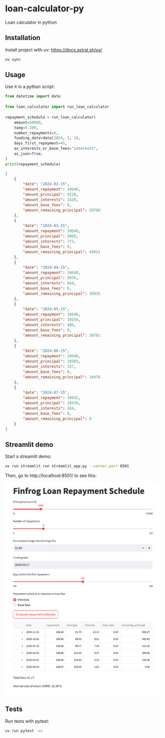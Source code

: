 # loan-calculator-py
Loan calculator in python

## Installation

Install project with uv: https://docs.astral.sh/uv/

```bash
uv sync
```

## Usage

Use it in a python script:

```python
from datetime import date

from loan_calculator import run_loan_calculator

repayment_schedule = run_loan_calculator(
    amount=60000,
    taeg=0.209,
    number_repayments=6,
    funding_date=date(2024, 1, 1),
    days_first_repayment=45,
    as_interests_or_base_fees="interests",
    as_json=True,
)
print(repayment_schedule)
```

```json
[
    {
        "date": "2024-02-15",
        "amount_repayment": 10640,
        "amount_principal": 9220,
        "amount_interests": 1420,
        "amount_base_fees": 0,
        "amount_remaining_principal": 50780
    },
    {
        "date": "2024-03-15",
        "amount_repayment": 10640,
        "amount_principal": 9869,
        "amount_interests": 771,
        "amount_base_fees": 0,
        "amount_remaining_principal": 40911
    },
    {
        "date": "2024-04-15",
        "amount_repayment": 10640,
        "amount_principal": 9976,
        "amount_interests": 664,
        "amount_base_fees": 0,
        "amount_remaining_principal": 30935
    },
    {
        "date": "2024-05-15",
        "amount_repayment": 10640,
        "amount_principal": 10154,
        "amount_interests": 486,
        "amount_base_fees": 0,
        "amount_remaining_principal": 20781
    },
    {
        "date": "2024-06-15",
        "amount_repayment": 10640,
        "amount_principal": 10303,
        "amount_interests": 337,
        "amount_base_fees": 0,
        "amount_remaining_principal": 10478
    },
    {
        "date": "2024-07-15",
        "amount_repayment": 10642,
        "amount_principal": 10478,
        "amount_interests": 164,
        "amount_base_fees": 0,
        "amount_remaining_principal": 0
    }
]
```

## Streamlit demo

Start a streamlit demo:

```bash
uv run streamlit run streamlit_app.py --server.port 8501
```

Then, go to http://localhost:8501/ to see this:

![streamlit_app_screenshot](streamlit_app.png)

## Tests

Run tests with pytest:

```bash
uv run pytest -vv
```